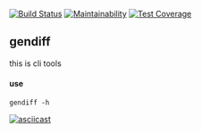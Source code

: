 [![Build Status](https://travis-ci.com/belnowivan/project-lvl2-s365.svg?branch=master)](https://travis-ci.com/belnowivan/project-lvl2-s365)
[![Maintainability](https://api.codeclimate.com/v1/badges/ee9b78a589c7d01c2bb6/maintainability)](https://codeclimate.com/github/belnowivan/project-lvl2-s365/maintainability)
[![Test Coverage](https://api.codeclimate.com/v1/badges/ee9b78a589c7d01c2bb6/test_coverage)](https://codeclimate.com/github/belnowivan/project-lvl2-s365/test_coverage)

## gendiff

this is cli tools

 #### use
 ``` gendiff -h ```
 
[![asciicast](https://asciinema.org/a/An9SC0ymS2SZZ7ecfYQkCexOK.svg)](https://asciinema.org/a/An9SC0ymS2SZZ7ecfYQkCexOK)
